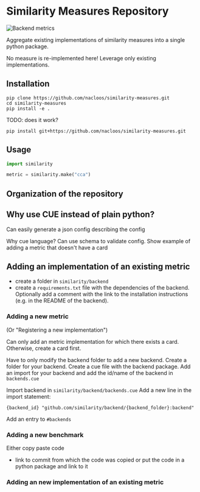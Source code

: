 # Similarity Measures Repository

<!-- ![Backend metrics](figures/backend_metrics.png) -->
![Backend metrics](https://github.com/nacloos/similarity-measures/tree/main/figures/backend_metrics.png)

Aggregate existing implementations of similarity measures into a single python package.

No measure is re-implemented here! Leverage only existing implementations.


## Installation

 ```
 pip clone https://github.com/nacloos/similarity-measures.git
 cd similarity-measures
 pip install -e .
 ```

TODO: does it work?
```
pip install git+https://github.com/nacloos/similarity-measures.git
```

## Usage

```python
import similarity

metric = similarity.make("cca")
```

## Organization of the repository

## Why use CUE instead of plain python?
Can easily generate a json config describing the config

Why cue language? Can use schema to validate config. Show example of adding a metric that doesn't have a card

## Adding an implementation of an existing metric
* create a folder in `similarity/backend`
* create a `requirements.txt` file with the dependencies of the backend. Optionally add a comment with the link to the installation instructions (e.g. in the README of the backend).


### Adding a new metric
(Or "Registering a new implementation")

Can only add an metric implementation for which there exists a card. Otherwise, create a card first.

Have to only modify the backend folder to add a new backend.
Create a folder for your backend. Create a cue file with the backend package.
Add an import for your backend and add the id/name of the backend in `backends.cue`


Import backend in `similarity/backend/backends.cue`
Add a new line in the import statement:
```
{backend_id} "github.com/similarity/backend/{backend_folder}:backend"
```
Add an entry to `#backends`

### Adding a new benchmark
Either copy paste code
* link to commit from which the code was copied
or put the code in a python package and link to it


### Adding an new implementation of an existing metric

